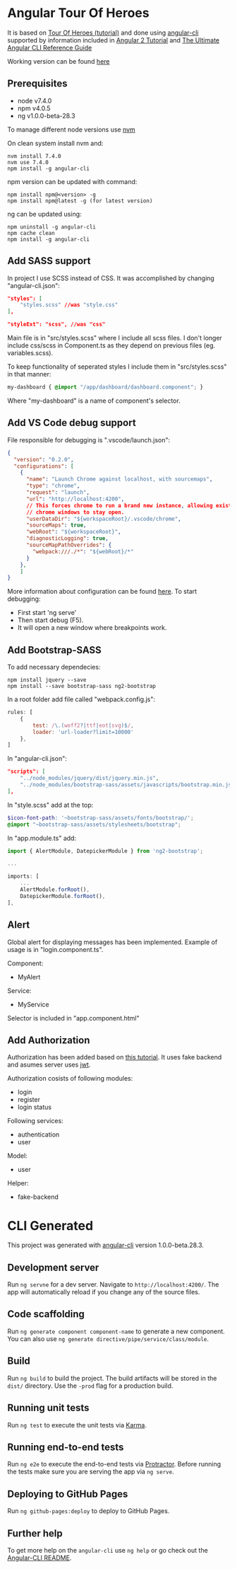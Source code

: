 # Angular Tour Of Heroes

It is based on [Tour Of Heroes (tutorial)](https://angular.io/docs/ts/latest/tutorial/) 
and done using [angular-cli](https://github.com/angular/angular-cli) 
supported by information included in [Angular 2 Tutorial](https://www.sitepoint.com/angular-2-tutorial/) 
and [The Ultimate Angular CLI Reference Guide](https://www.sitepoint.com/ultimate-angular-cli-reference/?utm_source=sitepoint&utm_medium=relatedinline&utm_term=&utm_campaign=relatedauthor)

Working version can be found [here](https://bielik20.github.io/angular-tour-of-heroes/)

## Prerequisites

- node v7.4.0
- npm v4.0.5
- ng v1.0.0-beta-28.3

To manage different node versions use [nvm](https://github.com/creationix/nvm)

On clean system install nvm and:
```
nvm install 7.4.0
nvm use 7.4.0
npm install -g angular-cli
```

npm version can be updated with command: 
```
npm install npm@<version> -g
npm install npm@latest -g (for latest version)
```

ng can be updated using:
```
npm uninstall -g angular-cli
npm cache clean
npm install -g angular-cli
```

## Add SASS support

In project I use SCSS instead of CSS. It was accomplished by changing "angular-cli.json":
```json
"styles": [
    "styles.scss" //was "style.css"
],
```
```json
"styleExt": "scss", //was "css"
```

Main file is in "src/styles.scss" where I include all scss files.
I don't longer include css/scss in Component.ts as they depend on previous files (eg. variables.scss).

To keep functionality of seperated styles I include them in "src/styles.scss" in that manner:
```scss
my-dashboard { @import "/app/dashboard/dashboard.component"; }
```
Where "my-dashboard" is a name of component's selector.

## Add VS Code debug support

File responsible for debugging is ".vscode/launch.json":
```json
{
  "version": "0.2.0",
  "configurations": [
    {
      "name": "Launch Chrome against localhost, with sourcemaps",
      "type": "chrome",
      "request": "launch",
      "url": "http://localhost:4200",
      // This forces chrome to run a brand new instance, allowing existing
      // chrome windows to stay open.
      "userDataDir": "${workspaceRoot}/.vscode/chrome",
      "sourceMaps": true,
      "webRoot": "${workspaceRoot}",
      "diagnosticLogging": true,
      "sourceMapPathOverrides": {
        "webpack:///./*": "${webRoot}/*"
      }
    },
    ]
}
```

More information about configuration can be found [here](https://go.microsoft.com/fwlink/?linkid=830387).
To start debugging:
- First start 'ng serve'
- Then start debug (F5).
- It will open a new window where breakpoints work.

## Add Bootstrap-SASS

To add necessary dependecies:
```
npm install jquery --save
npm install --save bootstrap-sass ng2-bootstrap
```

In a root folder add file called "webpack.config.js":
```javascript
rules: [
    {
        test: /\.(woff2?|ttf|eot|svg)$/,
        loader: 'url-loader?limit=10000'
    },
]
```

In "angular-cli.json":
```json
"scripts": [
    "../node_modules/jquery/dist/jquery.min.js",
    "../node_modules/bootstrap-sass/assets/javascripts/bootstrap.min.js"
],
```

In "style.scss" add at the top:
```scss
$icon-font-path: '~bootstrap-sass/assets/fonts/bootstrap/';
@import "~bootstrap-sass/assets/stylesheets/bootstrap";
```

In "app.module.ts" add:

```typescript
import { AlertModule, DatepickerModule } from 'ng2-bootstrap';

...

imports: [
    ...
    AlertModule.forRoot(),
    DatepickerModule.forRoot(),
],
```

## Alert

Global alert for displaying messages has been implemented. Example of usage is in "login.component.ts".

Component:
- MyAlert

Service:
- MyService

Selector is included in "app.component.html"

## Add Authorization

Authorization has been added based on [this tutorial](http://jasonwatmore.com/post/2016/09/29/angular-2-user-registration-and-login-example-tutorial). It uses fake backend and asumes server uses [jwt](https://jwt.io/).

Authorization cosists of following modules:
- login
- register
- login status

Following services:
- authentication
- user

Model:
- user

Helper:
- fake-backend

# CLI Generated

This project was generated with [angular-cli](https://github.com/angular/angular-cli) version 1.0.0-beta.28.3.


## Development server
Run `ng servne` for a dev server. Navigate to `http://localhost:4200/`. The app will automatically reload if you change any of the source files.

## Code scaffolding

Run `ng generate component component-name` to generate a new component. You can also use `ng generate directive/pipe/service/class/module`.

## Build

Run `ng build` to build the project. The build artifacts will be stored in the `dist/` directory. Use the `-prod` flag for a production build.

## Running unit tests

Run `ng test` to execute the unit tests via [Karma](https://karma-runner.github.io).

## Running end-to-end tests

Run `ng e2e` to execute the end-to-end tests via [Protractor](http://www.protractortest.org/).
Before running the tests make sure you are serving the app via `ng serve`.

## Deploying to GitHub Pages

Run `ng github-pages:deploy` to deploy to GitHub Pages.

## Further help

To get more help on the `angular-cli` use `ng help` or go check out the [Angular-CLI README](https://github.com/angular/angular-cli/blob/master/README.md).
